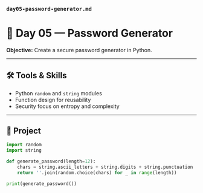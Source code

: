 
### `day05-password-generator.md`  

# 🔑 Day 05 — Password Generator

**Objective:** Create a secure password generator in Python.  

---

## 🛠️ Tools & Skills
- Python `random` and `string` modules  
- Function design for reusability  
- Security focus on entropy and complexity  

---

## 🚀 Project
```python
import random
import string

def generate_password(length=12):
    chars = string.ascii_letters + string.digits + string.punctuation
    return ''.join(random.choice(chars) for _ in range(length))

print(generate_password())
```

